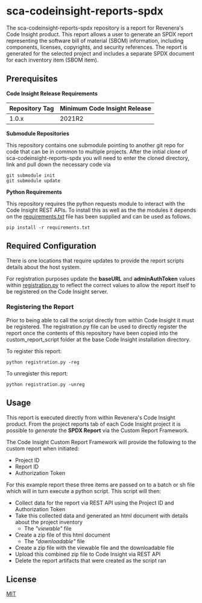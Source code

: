 # sca-codeinsight-reports-spdx

The sca-codeinsight-reports-spdx repository is a report for Revenera's Code Insight product. This report allows a user to generate an SPDX report representing the software bill of material (SBOM) information, including components, licenses, copyrights, and security references. The report is generated for the selected project and includes a separate SPDX document for each  inventory item (SBOM item).


## Prerequisites


 **Code Insight Release Requirements**
  
|Repository Tag | Minimum Code Insight Release  |
|--|--|
|1.0.x |2021R2  |


**Submodule Repositories**

This repository contains one submodule pointing to another git repo for code that can be in common to multiple projects. After the initial clone of sca-codeinsight-reports-spdx you will need to enter the cloned directory, link and pull down the necessary code via

    git submodule init
    git submodule update

**Python Requirements**

This repository requires the python requests module to interact with the Code Insight REST APIs.  To install this as well as the the modules it depends on the [requirements.txt](requirements.txt) file has been supplied and can be used as follows.

    pip install -r requirements.txt

## Required Configuration

There is one locations that require updates to provide the report scripts details about the host system.

For registration purposes update the **baseURL** and **adminAuthToken** values within [registration.py](registration.py) to reflect the correct values to allow the report itself to be registered on the Code Insight server.

### Registering the Report


Prior to being able to call the script directly from within Code Insight it must be registered. The registration.py file can be used to directly register the report once the contents of this repository have been copied into the custom_report_script folder at the base Code Insight installation directory.

To register this report:

    python registration.py -reg


To unregister this report:

    python registration.py -unreg


## Usage

This report is executed directly from within Revenera's Code Insight product. From the project reports tab of each Code Insight project it is possible to *generate* the **SPDX Report** via the Custom Report Framework.

The Code Insight Custom Report Framework will provide the following to the custom report when initiated:

- Project ID
- Report ID
- Authorization Token
 

For this example report these three items are passed on to a batch or sh file which will in turn execute a python script. This script will then:

- Collect data for the report via REST API using the Project ID and Authorization Token
- Take this collected data and generated an html document with details about the project inventory
	- The *"viewable"* file   
 - Create a zip file of this html document
	  - The *"downloadable"* file
  - Create a zip file with the viewable file and the downloadable file
- Upload this combined zip file to Code Insight via REST API
- Delete the report artifacts that were created as the script ran


## License

[MIT](LICENSE.TXT)


